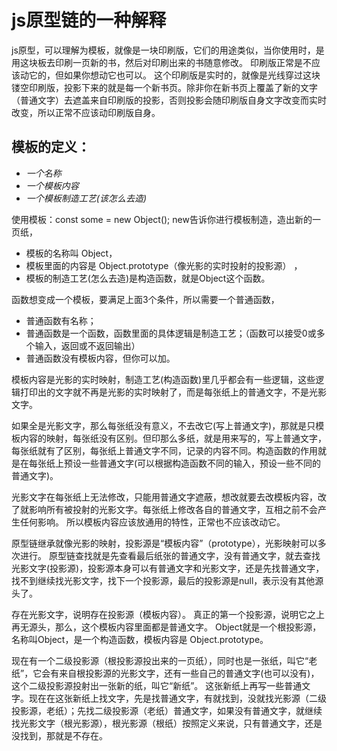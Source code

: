# js原型链的一种解释

js原型，可以理解为模板，就像是一块印刷版，它们的用途类似，当你使用时，是用这块板去印刷一页新的书，然后对印刷出来的书随意修改。
印刷版正常是不应该动它的，但如果你想动它也可以。
这个印刷版是实时的，就像是光线穿过这块镂空印刷版，投影下来的就是每一个新书页。除非你在新书页上覆盖了新的文字（普通文字）去遮盖来自印刷版的投影，否则投影会随印刷版自身文字改变而实时改变，所以正常不应该动印刷版自身。

## 模板的定义：  
- *一个名称*
- *一个模板内容*
- *一个模板制造工艺(该怎么去造)*

使用模板：const some =  new Object();
new告诉你进行模板制造，造出新的一页纸，
- 模板的名称叫 Object，
- 模板里面的内容是 Object.prototype（像光影的实时投射的投影源） ，
- 模板的制造工艺(怎么去造)是构造函数，就是Object这个函数。


函数想变成一个模板，要满足上面3个条件，所以需要一个普通函数，
- 普通函数有名称；
- 普通函数是一个函数，函数里面的具体逻辑是制造工艺；（函数可以接受0或多个输入，返回或不返回输出）
- 普通函数没有模板内容，但你可以加。

模板内容是光影的实时映射，制造工艺(构造函数)里几乎都会有一些逻辑，这些逻辑打印出的文字就不再是光影的实时映射了，而是每张纸上的普通文字，不是光影文字。

如果全是光影文字，那么每张纸没有意义，不去改它(写上普通文字)，那就是只模板内容的映射，每张纸没有区别。但印那么多纸，就是用来写的，写上普通文字，每张纸就有了区别，每张纸上普通文字不同，记录的内容不同。构造函数的作用就是在每张纸上预设一些普通文字(可以根据构造函数不同的输入，预设一些不同的普通文字)。

光影文字在每张纸上无法修改，只能用普通文字遮蔽，想改就要去改模板内容，改了就影响所有被投射的光影文字。每张纸上修改各自的普通文字，互相之前不会产生任何影响。
所以模板内容应该放通用的特性，正常也不应该改动它。

原型链继承就像光影的映射，投影源是“模板内容”（prototype），光影映射可以多次进行。
原型链查找就是先查看最后纸张的普通文字，没有普通文字，就去查找光影文字(投影源)，投影源本身可以有普通文字和光影文字，还是先找普通文字，找不到继续找光影文字，找下一个投影源，最后的投影源是null，表示没有其他源头了。

存在光影文字，说明存在投影源（模板内容）。
真正的第一个投影源，说明它之上再无源头，那么，这个模板内容里面都是普通文字。 Object就是一个根投影源，名称叫Object，是一个构造函数，模板内容是 Object.prototype。

现在有一个二级投影源（根投影源投出来的一页纸），同时也是一张纸，叫它“老纸”，它会有来自根投影源的光影文字，还有一些自己的普通文字(也可以没有)，这个二级投影源投射出一张新的纸，叫它“新纸”。
这张新纸上再写一些普通文字。现在在这张新纸上找文字，先是找普通文字，有就找到，没就找光影源（二级投影源，老纸）；先找二级投影源（老纸）普通文字，如果没有普通文字，就继续找光影文字（根光影源），根光影源（根纸）按照定义来说，只有普通文字，还是没找到，那就是不存在。